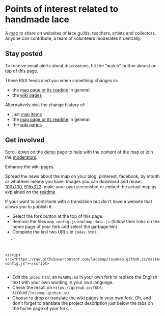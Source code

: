 Points of interest related to handmade lace
===========================================

A [map] to share on websites of lace guilds, teachers, artists and collectors.
Anyone can contribute, a team of volunteers moderates it centrally.

Stay posted
-----------

To receive email alerts about discussions, hit the "watch" button almost on top of this page.

These RSS feeds alert you when something changes in:
* the [map page or its readme](https://github.com/lacemap/lacemap.github.io/commits/master.atom) in general
* the [wiki pages](https://github.com/lacemap/lacemap.github.io/wiki.atom)

Alternatively visit the change history of:
* just [map items](https://github.com/lacemap/lacemap.github.io/commits/master/map-data.js)
* the [map page or its readme](https://github.com/lacemap/lacemap.github.io/commits/master) in general
* the [wiki pages](https://github.com/lacemap/lacemap.github.io/wiki/_history)

Get involved
------------

Scroll down on the [demo] page to help with the content of the map or join the [moderators].

Enhance the wiki pages.

Spread the news about the map on your blog, pinterest, facebook, by mouth or whatever means you have.
Images you can download and reuse: [100x100](https://avatars3.githubusercontent.com/u/16852616),
[615x322](http://www.lokk.nl/images/musea/museakaart.png), make your own screenshot
or embed the actual map as explained on the [readme](https://github.com/lacemap/lacemap.github.io/)

If your want to contribute with a translation but don't have a website that allows you to publish it:

* Select the fork button at the top of this page.
* Remove the files `map-config.js` and `map-data.js` (follow their links on the home page of your fork and select the garbage bin)
* Complete the last two URLs in `index.html`.
<pre>
  `<script src="https://raw.githubusercontent.com/lacemap/lacemap.github.io/master/map-data.js"></script>`
  `<script src="https://raw.githubusercontent.com/lacemap/lacemap.github.io/master/map-config.js"></script>`
</pre>
* Edit the `index.html` an `README.md` in your own fork to replace the English text with your own wording in your own language.
* Check the result on `https://github.io/YOUR-ACCOUNT/lacemap.github.io/`.
* Choose to drop or translate the wiki pages in your own fork.
  Oh, and don't forget to translate the project description just below the tabs on the home page of your fork.

[fork]: https://github.com/lacemap/lacemap.github.io/#fork-destination-box
[map]: http://lacemap.github.io/
[demo]: http://lacemap.github.io/
[readme]: https://github.com/lacemap/lacemap.github.io
[moderators]: https://github.com/orgs/lacemap/teams/moderators